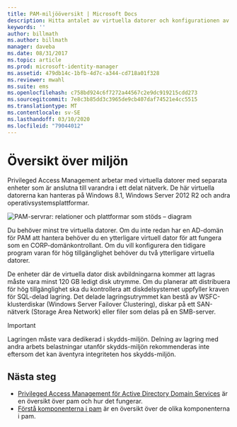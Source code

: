 ```yaml
---
title: PAM-miljööversikt | Microsoft Docs
description: Hitta antalet av virtuella datorer och konfigurationen av virtuella datorer som krävs för att distribuera Privileged Access Management
keywords: ''
author: billmath
ms.author: billmath
manager: daveba
ms.date: 08/31/2017
ms.topic: article
ms.prod: microsoft-identity-manager
ms.assetid: 479db14c-1bfb-4d7c-a344-cd718a01f328
ms.reviewer: mwahl
ms.suite: ems
ms.openlocfilehash: c758bd924c6f7272a44567c2e9dc919215cdd273
ms.sourcegitcommit: 7e8c3b85dd3c3965de9cb407daf74521e4cc5515
ms.translationtype: MT
ms.contentlocale: sv-SE
ms.lasthandoff: 03/10/2020
ms.locfileid: "79044012"
---
```

# <a name="environment-overview"></a>Översikt över miljön

Privileged Access Management arbetar med virtuella datorer med separata enheter som är anslutna till varandra i ett delat nätverk. De här virtuella datorerna kan hanteras på Windows 8.1, Windows Server 2012 R2 och andra operativsystemsplattformar.

![PAM-servrar: relationer och plattformar som stöds – diagram](media/pam-test-lab-architecture.png)

Du behöver minst tre virtuella datorer.  Om du inte redan har en AD-domän för PAM att hantera behöver du en ytterligare virtuell dator för att fungera som en CORP-domänkontrollant.  Om du vill konfigurera den tidigare program varan för hög tillgänglighet behöver du två ytterligare virtuella datorer.

De enheter där de virtuella dator disk avbildningarna kommer att lagras måste vara minst 120 GB ledigt disk utrymme.  Om du planerar att distribuera för hög tillgänglighet ska du kontrollera att diskdelsystemet uppfyller kraven för SQL-delad lagring.  Det delade lagringsutrymmet kan bestå av WSFC-klusterdiskar (Windows Server Failover Clustering), diskar på ett SAN-nätverk (Storage Area Network) eller filer som delas på en SMB-server.

> [!IMPORTANT]
> Lagringen måste vara dedikerad i skydds-miljön. Delning av lagring med andra arbets belastningar utanför skydds-miljön rekommenderas inte eftersom det kan äventyra integriteten hos skydds-miljön.

## <a name="next-steps"></a>Nästa steg

- [Privileged Access Management för Active Directory Domain Services](privileged-identity-management-for-active-directory-domain-services.md) är en översikt över pam och hur det fungerar.
- [Förstå komponenterna i pam](principles-of-operation.md) är en översikt över de olika komponenterna i pam.
